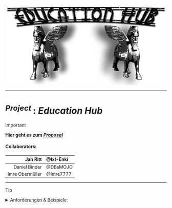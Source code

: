 <!-------------------------------------------------------------------------------------------------------------------------------------       
    📕Cheatsheets:     https://github.com/skills  
    📙Get started:     https://docs.github.com/en/get-started  
    📗Quickstart:      https://docs.github.com/en/get-started/writing-on-github/getting-started-with-writing-and-formatting-on-github/quickstart-for-writing-on-github  
    📘Basic Syntax:    https://docs.github.com/en/get-started/writing-on-github/getting-started-with-writing-and-formatting-on-github/basic-writing-and-formatting-syntax  
--------------------------------------------------------------------------------------------------------------------------------------->

![Education Hub Logo](https://github.com/IxI-Enki/Uebung-syp-002/blob/main/Notes_Project-Proposal/EduHub%5Blogo%5D.png)  

---

# <sup> *Project* </sup> : ***Education Hub***  

> [!IMPORTANT]
> **Hier geht es zum** [ ***Proposal*** ](https://github.com/IxI-Enki/Uebung-syp-002/blob/main/EducationHub.md)  
>
> #### **Collaborators:**  
>     
>   | Jan Ritt | @IxI-Enki |
>   | ---: | :--- |
>   | Daniel Binder | @DBsMOJO |
>   | Imre Obermüller | @Imre7777 |  

---

> [!TIP]
> <details><summary> Anforderungen & Beispiele: </summary>  
>  
>  ##### General Things to Think About:  https://github.com/IxI-Enki/Uebung-syp-002/blob/main/GeneralOverviewOfAProposal.pdf  
>  
>  ##### Things to Work on:  https://github.com/IxI-Enki/Uebung-syp-002/blob/main/TasksToDoForAProposal.pdf  
>  
>  ##### Example Proposal:  https://github.com/IxI-Enki/Uebung-syp-002/blob/main/ExampleProposal.pdf  
</details>  


